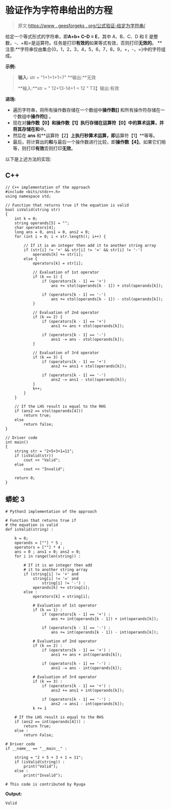 # 验证作为字符串给出的方程

> 原文:[https://www . geesforgeks . org/公式验证-给定为字符串/](https://www.geeksforgeeks.org/validation-of-equation-given-as-string/)

给定一个等式形式的字符串，即**A+b+ C–D = E**，其中 A、B、C、D 和 E 是整数，-、+和=是运算符。任务是打印**有效的**如果等式有效，否则打印**无效的**。
**注意:**字符串仅由集合{0，1，2，3，4，5，6，7，8，9，+，-，=}中的字符组成。

**示例:**

> **输入:** str = "1+1+1+1=7"
> **输出:**无效
> 
> **输入:**str = " 12+13-14+1 = 12 "
> T3】输出:有效

**进场:**

*   遍历字符串，将所有操作数存储在一个数组中**操作数[]** 和所有操作符存储在一个数组中**操作符[]** 。
*   现在对**操作数【0】**和**操作数【1】**执行存储在**运算符【0】**中的算术运算，并将其存储在**和**中。
*   然后在 **ans** 和**运算符【2】**上执行秒算术运算，即**运算符【1】**等等。
*   最后，将计算出的**和**与最后一个操作数进行比较，即**操作数【4】**。如果它们相等，则打印**有效**否则打印**无效**。

以下是上述方法的实现:

## C++

```
// C++ implementation of the approach
#include <bits/stdc++.h>
using namespace std;

// Function that returns true if the equation is valid
bool isValid(string str)
{
    int k = 0;
    string operands[5] = "";
    char operators[4];
    long ans = 0, ans1 = 0, ans2 = 0;
    for (int i = 0; i < str.length(); i++) {

        // If it is an integer then add it to another string array
        if (str[i] != '+' && str[i] != '=' && str[i] != '-')
            operands[k] += str[i];
        else {
            operators[k] = str[i];

            // Evaluation of 1st operator
            if (k == 1) {
                if (operators[k - 1] == '+')
                    ans += stol(operands[k - 1]) + stol(operands[k]);

                if (operators[k - 1] == '-')
                    ans += stol(operands[k - 1]) - stol(operands[k]);
            }

            // Evaluation of 2nd operator
            if (k == 2) {
                if (operators[k - 1] == '+')
                    ans1 += ans + stol(operands[k]);

                if (operators[k - 1] == '-')
                    ans1 -= ans - stol(operands[k]);
            }

            // Evaluation of 3rd operator
            if (k == 3) {
                if (operators[k - 1] == '+')
                    ans2 += ans1 + stol(operands[k]);

                if (operators[k - 1] == '-')
                    ans2 -= ans1 - stol(operands[k]);
            }
            k++;
        }
    }

    // If the LHS result is equal to the RHS
    if (ans2 == stol(operands[4]))
        return true;
    else
        return false;
}

// Driver code
int main()
{
    string str = "2+5+3+1=11";
    if (isValid(str))
        cout << "Valid";
    else
        cout << "Invalid";

    return 0;
}
```

## 蟒蛇 3

```
# Python3 implementation of the approach 

# Function that returns true if 
# the equation is valid 
def isValid(string) :

    k = 0; 
    operands = [""] * 5 ; 
    operators = [""] * 4 ; 
    ans = 0 ; ans1 = 0; ans2 = 0; 
    for i in range(len(string)) : 

        # If it is an integer then add 
        # it to another string array 
        if (string[i] != '+' and 
            string[i] != '=' and 
                string[i] != '-') :
            operands[k] += string[i]; 
        else : 
            operators[k] = string[i]; 

            # Evaluation of 1st operator 
            if (k == 1) : 
                if (operators[k - 1] == '+') : 
                    ans += int(operands[k - 1]) + int(operands[k]); 

                if (operators[k - 1] == '-') :
                    ans += int(operands[k - 1]) - int(operands[k]); 

            # Evaluation of 2nd operator 
            if (k == 2) :
                if (operators[k - 1] == '+') :
                    ans1 += ans + int(operands[k]); 

                if (operators[k - 1] == '-') :
                    ans1 -= ans - int(operands[k]); 

            # Evaluation of 3rd operator 
            if (k == 3) : 
                if (operators[k - 1] == '+') :
                    ans2 += ans1 + int(operands[k]); 

                if (operators[k - 1] == '-') :
                    ans2 -= ans1 - int(operands[k]); 
            k += 1

    # If the LHS result is equal to the RHS 
    if (ans2 == int(operands[4])) :
        return True; 
    else :
        return False; 

# Driver code 
if __name__ == "__main__" : 

    string = "2 + 5 + 3 + 1 = 11"; 
    if (isValid(string)) :
        print("Valid"); 
    else :
        print("Invalid"); 

# This code is contributed by Ryuga
```

**Output:**

```
Valid

```